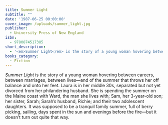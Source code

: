 ```yaml
---
title: Summer Light
subtitle: ""
date: '1987-06-25 00:00:00'
cover_image: /uploads/summer_light.jpg
publisher:
  - University Press of New England
isbn:
  - 9780874517385
short_description:
  - '<em>Summer Light</em> is the story of a young woman hovering between careers, between marriages, between lives—and of the summer that throws her off balance and onto her feet.'
books_category:
  - Fiction
---
```

*Summer Light* is the story of a young woman hovering between careers, between marriages, between lives—and of the summer that throws her off balance and onto her feet. Laura is in her middle 30s, separated but not yet divorced from her philandering husband. She is spending the summer on the Maine coast with Ward, the man she lives with; Sam, her 3-year-old son; her sister, Sarah; Sarah’s husband, Richie; and their two adolescent daughters. It was supposed to be a tranquil family summer, full of berry picking, sailing, days spent in the sun and evenings before the fire—but it doesn’t turn out quite that way.
